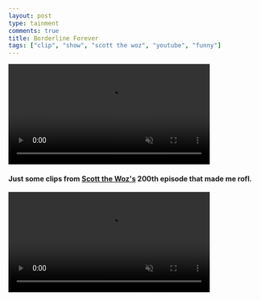 ```yaml
---
layout: post
type: tainment
comments: true
title: Borderline Forever
tags: ["clip", "show", "scott the woz", "youtube", "funny"]
---
```

<video muted autoplay controls loop width="400">
    <source src="https://i.imgur.com/HMj1Jbc.mp4" type="video/mp4">
</video>

#### Just some clips from [Scott the Woz's](https://www.youtube.com/watch?v=mhbVUf3yyB0&t=3192s) 200th episode that made me rofl. ####

<video muted autoplay controls loop width="400">
    <source src="https://i.imgur.com/ICPVM1p.mp4" type="video/mp4">
</video>
